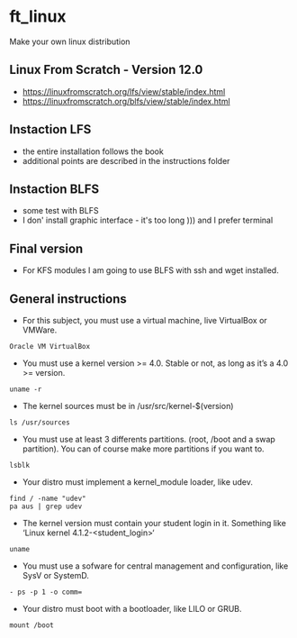 # ft_linux
Make your own linux distribution

## Linux From Scratch - Version 12.0
- https://linuxfromscratch.org/lfs/view/stable/index.html
- https://linuxfromscratch.org/blfs/view/stable/index.html

## Instaction LFS
- the entire installation follows the book
- additional points are described in the instructions folder

## Instaction BLFS
- some test with BLFS
- I don' install graphic interface - it's too long ))) and I prefer terminal

## Final version
- For KFS modules I am going to use BLFS with ssh and wget installed.

## General instructions
- For this subject, you must use a virtual machine, live VirtualBox or VMWare.
```
Oracle VM VirtualBox
```
- You must use a kernel version >= 4.0. Stable or not, as long as it’s a 4.0 >=
version.
```
uname -r
```
- The kernel sources must be in /usr/src/kernel-$(version)
```
ls /usr/sources
```
- You must use at least 3 differents partitions. (root, /boot and a swap partition). You can of course make more partitions if you want to.
```
lsblk
```
- Your distro must implement a kernel_module loader, like udev.
```
find / -name "udev"
pa aus | grep udev
```
- The kernel version must contain your student login in it. Something like ‘Linux kernel 4.1.2-<student_login>‘
```
uname
```
- You must use a sofware for central management and configuration, like SysV or SystemD.
```
- ps -p 1 -o comm=
```
- Your distro must boot with a bootloader, like LILO or GRUB.
```
mount /boot
```